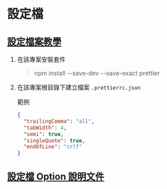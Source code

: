 # 設定檔


## [設定檔案教學](https://glebbahmutov.com/blog/configure-prettier-in-vscode/)

1. 在該專案安裝套件

   > npm install --save-dev --save-exact prettier

1. 在該專案根目錄下建立檔案 `.prettierrc.json`

   範例

   ```json
   {
     "trailingComma": "all",
     "tabWidth": 4,
     "semi": true,
     "singleQuote": true,
     "endOfLine": "crlf"
   }
   ```

## [設定檔 Option 說明文件](https://prettier.io/docs/en/options.html#embedded-language-formatting)

